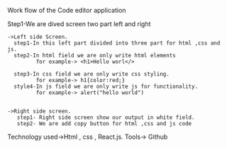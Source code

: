 Work flow of the Code editor application

Step1-We are dived screen two part left and right

    ->Left side Screen.
      step1-In this left part divided into three part for html ,css and js.
      step2-In html field we are only write html elements 
             for example-> <h1>Hello worl</>

      step3-In css field we are only write css styling.
             for example-> h1{color:red;}       
      style4-In js field we are only write js for functionality.
             for example-> alert("hello world")    


    ->Right side screen.  
       step1- Right side screen show our output in white field.
       step2- We are add copy button for html ,css and js code

Technology used->Html , css , React.js.
Tools-> Github

